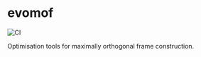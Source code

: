 # evomof

![CI](https://github.com/chuan97/evomof/actions/workflows/ci.yml/badge.svg)

Optimisation tools for maximally orthogonal frame construction.


